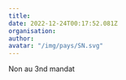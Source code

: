 ```yaml
---
title: 
date: 2022-12-24T00:17:52.081Z
organisation: 
author: 
avatar: "/img/pays/SN.svg"
---
```


Non au 3nd mandat